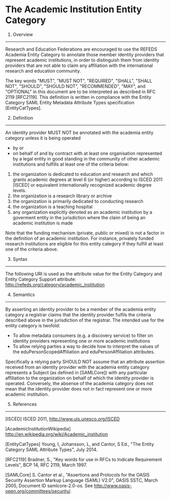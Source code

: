 
The Academic Institution Entity Category
=======================

1. Overview
----------------

Research and Education Federations are encouraged to use the REFEDS Academia Entity Category to annotate those member identity providers that represent academic institutions, in order to distinguish them from identity providers that are not able to claim any affiliation with the international research and education community.

The key words "MUST", "MUST NOT", "REQUIRED", "SHALL", "SHALL NOT", "SHOULD", "SHOULD NOT", "RECOMMENDED", "MAY", and "OPTIONAL" in this document are to be interpreted as described in RFC 2119 [RFC2119]. This definition is written in compliance with the Entity Category SAML Entity Metadata Attribute Types specification [EntityCatTypes].

2. Definition
----------------

An identity provider MUST NOT be annotated with the academia entity category unless it is being operated
* by or
* on behalf of and by contract with
at least one organisation represented by a legal entity in good standing in the community of other academic institutions and fulfills at least one of the criteria below:

1. the organization is dedicated to education and research and which grants academic degrees at level 6 (or higher) according to ISCED 2011 [ISCED] or equivalent internationally recognized academic degree levels.
2. the organization is a research library or archive
3. the organization is primarily dedicated to conducting research
4. the organization is a teaching hospital
5. any organization explicitly denoted as an academic institution by a goverment entity in the jurisdiction where the claim of being an academic institution is made

Note that the funding mechanism (private, public or mixed) is not a factor in the definition of an academic institution. For instance, privately funded research institutions are eligible for this entity category if they fulfill at least one of the criteria above.

3. Syntax
---------

The following URI is used as the attribute value for the Entity Category and Entity Category Support attribute: http://refeds.org/category/academic_institution

4. Semantics
------------

By asserting an identity provider to be a member of the academia entity category a registrar claims that the identity provider fulfils the criteria described above in the jurisdiction of the registrar. The intended use for the entity category is twofold:

- To allow metadata consumers (e.g. a discovery service) to filter on identity providers representing one or more academic institutions
- To allow relying parties a way to decide how to interpret the values of the eduPersonScopedAffiliation and eduPersonAffiliation attributes.

Specifically a relying party SHOULD NOT assume that an attribute assertion received from an identity provider with the academia entity category represents a Subject (as defined in [SAMLCore]) with any particular affiliation to the organization on behalf of which the identity provider is operated. Conversely, the absense of the academia category does not mean that the identity provider does not in fact represent one or more academic institution.

5. References
-------------

[ISCED] ISCED 2011, http://www.uis.unesco.org/ISCED

[AcademicInstitutionWikipedia] http://en.wikipedia.org/wiki/Academic_institution

[EntityCatTypes] Young, I, Johansson, L, and Cantor, S Ed., "The Entity Category SAML Attribute Types", July 2014.

[RFC2119] Bradner, S., "Key words for use in RFCs to Indicate Requirement Levels", BCP 14, RFC 2119, March 1997.

[SAMLCore] S. Cantor et al., "Assertions and Protocols for the OASIS Security Assertion Markup Language (SAML) V2.0", OASIS SSTC, March 2005, Document ID samlcore-2.0-os. See http://www.oasis-open.org/committees/security/.
